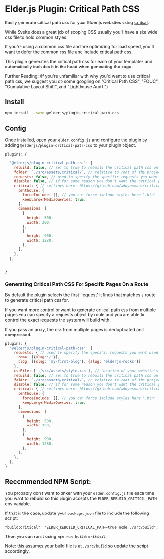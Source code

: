# Elder.js Plugin: Critical Path CSS

Easily generate critical path css for your Elder.js websites using [critical](https://github.com/addyosmani/critical).

While Svelte does a great job of scoping CSS usually you'll have a site wide css file to hold common styles.

If you're using a common css file and are optimizing for load speed, you'll want to defer the common css file and include critical path css.

This plugin generates the critical path css for each of your templates and automatically includes it in the head when generating the page.

Further Reading: (If you're unfamiliar with why you'd want to use critical path css, we suggest you do some googling on "Critical Path CSS", "FOUC", "Cumulative Layout Shift", and "Lighthouse Audit.")

## Install

```bash
npm install --save @elderjs/plugin-critical-path-css
```

## Config

Once installed, open your `elder.config.js` and configure the plugin by adding `@elderjs/plugin-critical-path-css` to your plugin object.

```javascript
plugins: {

  '@elderjs/plugin-critical-path-css': {
    rebuild: false, // set to true to rebuild the critical path css on next build. NOTE: completely overwrites allRequests.
    folder: `./src/assets/critical/`, // relative to root of the project.
    requests: false, // used to specify the specific requests you want used for critical path css generation.
    disable: false, // if for some reason you don't want the critical path css added when the file exists. Also disables building.
    critical: { // settings here: https://github.com/addyosmani/critical
      penthouse: {
        forceInclude: [], // you can force include styles here '.btn' for example
        keepLargerMediaQueries: true,
      },
      dimensions: [
        {
          height: 500,
          width: 300,
        },
        {
          height: 900,
          width: 1280,
        },
      ],
    },
  },


}
```

### Generating Critical Path CSS For Specific Pages On a Route

By default the plugin selects the first 'request' it finds that matches a route to generate critical path css for.

If you want more control or want to generate critical path css from multiple pages you can specify a requests object by route and you are able to control the exact requests the system will build with.

If you pass an array, the css from multiple pages is deduplicated and compressed.

```javascript
plugins: {
  '@elderjs/plugin-critical-path-css': {
    requests: { // used to specify the specific requests you want used for critical path css generation.
      home: [{slug:'/'}],
      blog: [{slug: 'my-first-blog'}, {slug: 'elderjs-rocks'}]
    },
    cssFile: ['./src/assets/style.css'], // location of your website's css file. also accepts an array of files.
    rebuild: false, // set to true to rebuild the critical path css on next build. NOTE: completely overwrites allRequests.
    folder: `./src/assets/critical/`, // relative to root of the project.
    disable: false, // if for some reason you don't want the critical path css added when the file exists. Also disables building.
    critical: { // settings here: https://github.com/addyosmani/critical
      penthouse: {
        forceInclude: [], // you can force include styles here '.btn' for example
        keepLargerMediaQueries: true,
      },
      dimensions: [
        {
          height: 500,
          width: 300,
        },
        {
          height: 900,
          width: 1280,
        },
      ],
    },
  },
}
```

## Recommended NPM Script:

You probably don't want to tinker with your `elder.config.js` file each time you want to rebuild so this plugin accepts the `ELDER_REBUILD_CRITICAL_PATH` env variable.

If that is the case, update your `package.json` file to include the following script:

`"build:critical": "ELDER_REBUILD_CRITICAL_PATH=true node ./src/build",`

Then you can run it using `npm run build:critical`.

Note: this assumes your build file is at `./src/build` so update the script accordingly.
